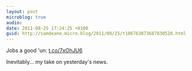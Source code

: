 ```yaml
---
layout: post
microblog: true
audio: 
date: 2011-08-25 17:24:25 +0100
guid: http://samdeane.micro.blog/2011/08/25/t106763873687830528.html
---
```

Jobs a good 'un: [t.co/7xOhJU6](http://t.co/7xOhJU6)

Inevitably... my take on yesterday's news.
